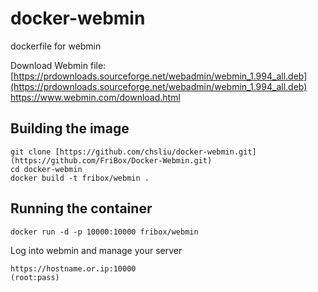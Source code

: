# docker-webmin
dockerfile for webmin

Download Webmin file: [https://prdownloads.sourceforge.net/webadmin/webmin_1.994_all.deb](https://prdownloads.sourceforge.net/webadmin/webmin_1.994_all.deb)<br>
https://www.webmin.com/download.html

## Building the image
```
git clone [https://github.com/chsliu/docker-webmin.git](https://github.com/FriBox/Docker-Webmin.git)
cd docker-webmin
docker build -t fribox/webmin .
```

## Running the container
```
docker run -d -p 10000:10000 fribox/webmin
```

Log into webmin and manage your server
```
https://hostname.or.ip:10000
(root:pass)
```
